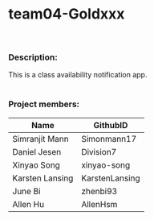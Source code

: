 # team04-Goldxxx
<br />

### Description: 
This is a class availability notification app. <br /><br />

### Project members:  
| Name            | GithubID       |
|-----------------|----------------|
| Simranjit Mann  | Simonmann17    |
| Daniel Jesen    | Division7      |
| Xinyao Song     | xinyao-song    |
| Karsten Lansing | KarstenLansing |
| June Bi         | zhenbi93       |
| Allen Hu        | AllenHsm       |
